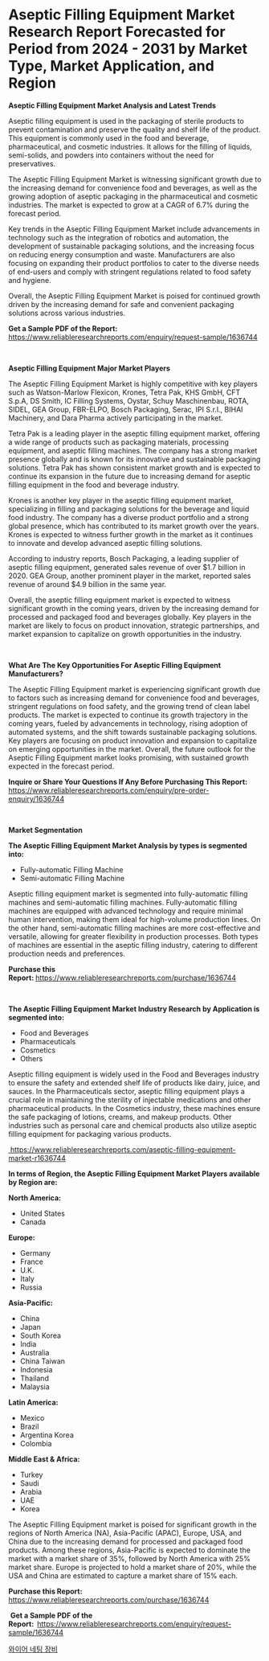<p><h1>Aseptic Filling Equipment Market Research Report Forecasted for Period from 2024 -  2031 by Market Type, Market Application, and Region</h1></p><p><strong>Aseptic Filling Equipment Market Analysis and Latest Trends</strong></p>
<p><p>Aseptic filling equipment is used in the packaging of sterile products to prevent contamination and preserve the quality and shelf life of the product. This equipment is commonly used in the food and beverage, pharmaceutical, and cosmetic industries. It allows for the filling of liquids, semi-solids, and powders into containers without the need for preservatives.</p><p>The Aseptic Filling Equipment Market is witnessing significant growth due to the increasing demand for convenience food and beverages, as well as the growing adoption of aseptic packaging in the pharmaceutical and cosmetic industries. The market is expected to grow at a CAGR of 6.7% during the forecast period.</p><p>Key trends in the Aseptic Filling Equipment Market include advancements in technology such as the integration of robotics and automation, the development of sustainable packaging solutions, and the increasing focus on reducing energy consumption and waste. Manufacturers are also focusing on expanding their product portfolios to cater to the diverse needs of end-users and comply with stringent regulations related to food safety and hygiene.</p><p>Overall, the Aseptic Filling Equipment Market is poised for continued growth driven by the increasing demand for safe and convenient packaging solutions across various industries.</p></p>
<p><strong>Get a Sample PDF of the Report:&nbsp;</strong> <a href="https://www.reliableresearchreports.com/enquiry/request-sample/1636744">https://www.reliableresearchreports.com/enquiry/request-sample/1636744</a></p>
<p>&nbsp;</p>
<p><strong>Aseptic Filling Equipment Major Market Players</strong></p>
<p><p>The Aseptic Filling Equipment Market is highly competitive with key players such as Watson-Marlow Flexicon, Krones, Tetra Pak, KHS GmbH, CFT S.p.A, DS Smith, IC Filling Systems, Oystar, Schuy Maschinenbau, ROTA, SIDEL, GEA Group, FBR-ELPO, Bosch Packaging, Serac, IPI S.r.l., BIHAI Machinery, and Dara Pharma actively participating in the market.</p><p>Tetra Pak is a leading player in the aseptic filling equipment market, offering a wide range of products such as packaging materials, processing equipment, and aseptic filling machines. The company has a strong market presence globally and is known for its innovative and sustainable packaging solutions. Tetra Pak has shown consistent market growth and is expected to continue its expansion in the future due to increasing demand for aseptic filling equipment in the food and beverage industry.</p><p>Krones is another key player in the aseptic filling equipment market, specializing in filling and packaging solutions for the beverage and liquid food industry. The company has a diverse product portfolio and a strong global presence, which has contributed to its market growth over the years. Krones is expected to witness further growth in the market as it continues to innovate and develop advanced aseptic filling solutions.</p><p>According to industry reports, Bosch Packaging, a leading supplier of aseptic filling equipment, generated sales revenue of over $1.7 billion in 2020. GEA Group, another prominent player in the market, reported sales revenue of around $4.9 billion in the same year.</p><p>Overall, the aseptic filling equipment market is expected to witness significant growth in the coming years, driven by the increasing demand for processed and packaged food and beverages globally. Key players in the market are likely to focus on product innovation, strategic partnerships, and market expansion to capitalize on growth opportunities in the industry.</p></p>
<p>&nbsp;</p>
<p><strong>What Are The Key Opportunities For Aseptic Filling Equipment Manufacturers?</strong></p>
<p><p>The Aseptic Filling Equipment market is experiencing significant growth due to factors such as increasing demand for convenience food and beverages, stringent regulations on food safety, and the growing trend of clean label products. The market is expected to continue its growth trajectory in the coming years, fueled by advancements in technology, rising adoption of automated systems, and the shift towards sustainable packaging solutions. Key players are focusing on product innovation and expansion to capitalize on emerging opportunities in the market. Overall, the future outlook for the Aseptic Filling Equipment market looks promising, with sustained growth expected in the forecast period.</p></p>
<p><strong>Inquire or Share Your Questions If Any Before Purchasing This Report:</strong> <a href="https://www.reliableresearchreports.com/enquiry/pre-order-enquiry/1636744">https://www.reliableresearchreports.com/enquiry/pre-order-enquiry/1636744</a></p>
<p>&nbsp;</p>
<p><strong>Market Segmentation</strong></p>
<p><strong>The Aseptic Filling Equipment Market Analysis by types is segmented into:</strong></p>
<p><ul><li>Fully-automatic Filling Machine</li><li>Semi-automatic Filling Machine</li></ul></p>
<p><p>Aseptic filling equipment market is segmented into fully-automatic filling machines and semi-automatic filling machines. Fully-automatic filling machines are equipped with advanced technology and require minimal human intervention, making them ideal for high-volume production lines. On the other hand, semi-automatic filling machines are more cost-effective and versatile, allowing for greater flexibility in production processes. Both types of machines are essential in the aseptic filling industry, catering to different production needs and preferences.</p></p>
<p><strong>Purchase this Report:&nbsp;</strong><a href="https://www.reliableresearchreports.com/purchase/1636744">https://www.reliableresearchreports.com/purchase/1636744</a></p>
<p>&nbsp;</p>
<p><strong>The Aseptic Filling Equipment Market Industry Research by Application is segmented into:</strong></p>
<p><ul><li>Food and Beverages</li><li>Pharmaceuticals</li><li>Cosmetics</li><li>Others</li></ul></p>
<p><p>Aseptic filling equipment is widely used in the Food and Beverages industry to ensure the safety and extended shelf life of products like dairy, juice, and sauces. In the Pharmaceuticals sector, aseptic filling equipment plays a crucial role in maintaining the sterility of injectable medications and other pharmaceutical products. In the Cosmetics industry, these machines ensure the safe packaging of lotions, creams, and makeup products. Other industries such as personal care and chemical products also utilize aseptic filling equipment for packaging various products.</p></p>
<p><a href="https://www.reliableresearchreports.com/aseptic-filling-equipment-market-r1636744">&nbsp;https://www.reliableresearchreports.com/aseptic-filling-equipment-market-r1636744</a></p>
<p><strong>In terms of Region, the Aseptic Filling Equipment Market Players available by Region are:</strong></p>
<p>
    <p> <strong> North America: </strong>
        <ul>
            <li>United States</li>
            <li>Canada</li>
        </ul>
        </p> 
    <p> <strong> Europe: </strong>
        <ul>
            <li>Germany</li>
            <li>France</li>
            <li>U.K.</li>
            <li>Italy</li>
            <li>Russia</li>
        </ul>
        </p> 
    <p> <strong> Asia-Pacific: </strong>
        <ul>
            <li>China</li>
            <li>Japan</li>
            <li>South Korea</li>
            <li>India</li>
            <li>Australia</li>
            <li>China Taiwan</li>
            <li>Indonesia</li>
            <li>Thailand</li>
            <li>Malaysia</li>
        </ul>
        </p> 
    <p> <strong> Latin America: </strong>
        <ul>
            <li>Mexico</li>
            <li>Brazil</li>
            <li>Argentina Korea</li>
            <li>Colombia</li>
        </ul>
        </p> 
    <p> <strong> Middle East & Africa: </strong>
        <ul>
            <li>Turkey</li>
            <li>Saudi</li>
            <li>Arabia</li>
            <li>UAE</li>
            <li>Korea</li>
        </ul>
    </p>
    </p>
<p><p>The Aseptic Filling Equipment market is poised for significant growth in the regions of North America (NA), Asia-Pacific (APAC), Europe, USA, and China due to the increasing demand for processed and packaged food products. Among these regions, Asia-Pacific is expected to dominate the market with a market share of 35%, followed by North America with 25% market share. Europe is projected to hold a market share of 20%, while the USA and China are estimated to capture a market share of 15% each.</p></p>
<p><strong>Purchase this Report: </strong><a href="https://www.reliableresearchreports.com/purchase/1636744">https://www.reliableresearchreports.com/purchase/1636744</a></p>
<p>&nbsp;<strong>Get a Sample PDF of the Report:&nbsp;&nbsp;</strong><a href="https://www.reliableresearchreports.com/enquiry/request-sample/1636744">https://www.reliableresearchreports.com/enquiry/request-sample/1636744</a></p>
<p><strong></strong></p>
<p><p><a href="https://medium.com/@obiemante1922/%EA%B8%80%EB%A1%9C%EB%B2%8C-%EC%99%80%EC%9D%B4%EC%96%B4-%EB%84%A4%ED%8A%B8-%EC%9E%A5%EB%B9%84-%EC%8B%9C%EC%9E%A5%EC%9D%80-2024%EB%85%84%EB%B6%80%ED%84%B0-2031%EB%85%84%EA%B9%8C%EC%A7%80%EC%9D%98-%EA%B8%B0%EA%B0%84-%EB%8F%99%EC%95%88-%EC%9D%98-%EC%97%B0%ED%8F%89%EA%B7%A0-%EC%84%B1%EC%9E%A5%EB%A5%A0%EB%A1%9C-%EC%84%B1%EC%9E%A5%ED%95%A0-%EA%B2%83%EC%9C%BC%EB%A1%9C-%EC%98%88%EC%83%81%EB%90%A9%EB%8B%88%EB%8B%A4-80bc54da4c36">와이어 네팅 장비</a></p></p>